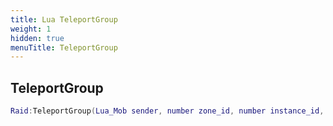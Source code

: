 ```yaml
---
title: Lua TeleportGroup
weight: 1
hidden: true
menuTitle: TeleportGroup
---
```

## TeleportGroup
```lua
Raid:TeleportGroup(Lua_Mob sender, number zone_id, number instance_id, float x, float y, float z, float h, number group_id); -- void
```